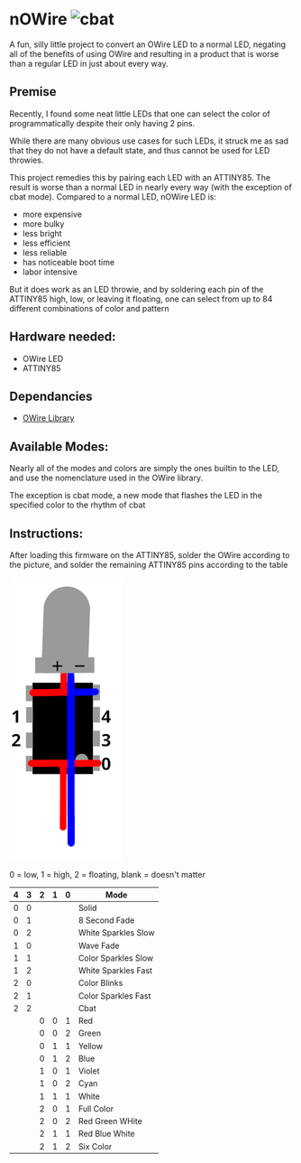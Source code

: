 # nOWire ![cbat](https://github.com/borkymcgee/nOWire/blob/main/img/cbat.gif)

A fun, silly little project to convert an OWire LED to a normal LED, negating all of the benefits of using OWire and resulting in a product that is worse than a regular LED in just about every way.

## Premise


Recently, I found some neat little LEDs that one can select the color of programmatically despite their only having 2 pins.

While there are many obvious use cases for such LEDs, it struck me as sad that they do not have a default state, and thus cannot be used for LED throwies.

This project remedies this by pairing each LED with an ATTINY85. The result is worse than a normal LED in nearly every way (with the exception of cbat mode). Compared to a normal LED, nOWire LED is:

- more expensive
- more bulky
- less bright
- less efficient
- less reliable
- has noticeable boot time
- labor intensive

But it does work as an LED throwie, and by soldering each pin of the ATTINY85 high, low, or leaving it floating, one can select from up to 84 different combinations of color and pattern
## Hardware needed:
- OWire LED
- ATTINY85
## Dependancies
- [OWire Library](https://github.com/sparkfun/SparkFun_OWire_Arduino_Library/tree/main)

## Available Modes:
Nearly all of the modes and colors are simply the ones builtin to the LED, and use the nomenclature used in the OWire library.

The exception is cbat mode, a new mode that flashes the LED in the specified color to the rhythm of cbat
## Instructions:
After loading this firmware on the ATTINY85, solder the OWire according to the picture, and solder the remaining ATTINY85 pins according to the table

![wiring_diagram](https://github.com/borkymcgee/nOWire/blob/main/img/Awful_diagram.png)

 0 = low, 1 = high, 2 = floating, blank = doesn't matter

| 4 | 3 | 2 | 1 | 0 | Mode |
| --- | --- | --- | --- | --- | --- |
|0|0||||Solid|
|0|1||||8 Second Fade|
|0|2||||White Sparkles Slow|
|1|0||||Wave Fade|
|1|1||||Color Sparkles Slow|
|1|2||||White Sparkles Fast|
|2|0||||Color Blinks|
|2|1||||Color Sparkles Fast|
|2|2||||Cbat|
|||0|0|1|Red|
|||0|0|2|Green|
|||0|1|1|Yellow|
|||0|1|2|Blue|
|||1|0|1|Violet|
|||1|0|2|Cyan|
|||1|1|1|White|
|||2|0|1|Full Color|
|||2|0|2|Red Green WHite|
|||2|1|1|Red Blue White|
|||2|1|2|Six Color|
